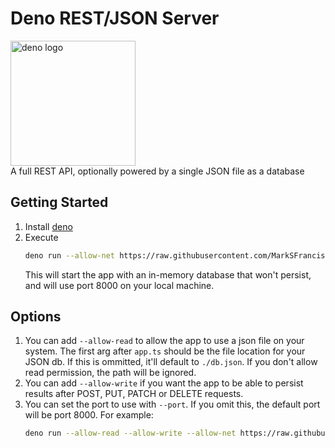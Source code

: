 # Deno REST/JSON Server
<div>
  <img alt="deno logo" src="https://deno.land/logo.svg" width=200 height=200 />
</div>
A full REST API, optionally powered by a single JSON file as a database

## Getting Started

1. Install [deno](https://deno.land/#install)
1. Execute
    ```sh
    deno run --allow-net https://raw.githubusercontent.com/MarkSFrancis/deno-jsonserver/master/app.ts
    ```
    This will start the app with an in-memory database that won't persist, and will use port 8000 on your local machine. 

## Options
1. You can add `--allow-read` to allow the app to use a json file on your system. The first arg after `app.ts` should be the file location for your JSON db. If this is ommitted, it'll default to `./db.json`. If you don't allow read permission, the path will be ignored.
1. You can add `--allow-write` if you want the app to be able to persist results after POST, PUT, PATCH or DELETE requests.
1. You can set the port to use with `--port`. If you omit this, the default port will be port 8000.
    For example:
    ```sh
    deno run --allow-read --allow-write --allow-net https://raw.githubusercontent.com/MarkSFrancis/deno-jsonserver/master/app.ts ./my-db.json --port 4200
    ```

